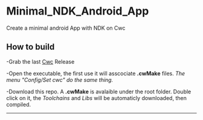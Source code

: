 # Minimal_NDK_Android_App
Create a minimal android App with NDK on Cwc

## How to build
-Grab the last [Cwc](https://github.com/VLiance/Cwc/releases) Release

-Open the executable, the first use it will asscociate **.cwMake** files. *The menu "Config/Set cwc" do the same thing.*

-Download this repo. A **.cwMake** is avalaible under the root folder. Double click on it, the *Toolchains* and *Libs* will be automaticly downloaded, then compiled.

***
